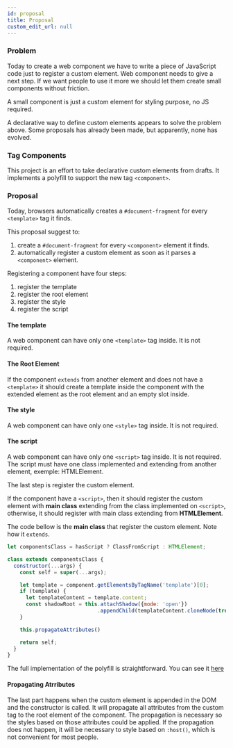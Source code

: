 ```yaml
---
id: proposal
title: Proposal
custom_edit_url: null
---
```


### Problem

Today to create a web component we have to write a piece of JavaScript code just to register a custom element.
Web component needs to give a next step. If we want people to use it more we should let them create
small components without friction.

A small component is just a custom element for styling purpose, no JS required.

A declarative way to define custom elements appears to solve the problem above.
Some proposals has already been made, but apparently, none has evolved.

### Tag Components

This project is an effort to take declarative custom elements from drafts.
It implements a polyfill to support the new tag `<component>`.

### Proposal

Today, browsers automatically creates a `#document-fragment` for every `<template>` tag it finds.

This proposal suggest to:

1. create a `#document-fragment` for every `<component>` element it finds.
2. automatically register a custom element as soon as it parses a `<component>` element.

Registering a component have four steps:
1. register the template
2. register the root element
3. register the style
4. register the script

#### The template
A web component can have only one `<template>` tag inside. It is not required.

#### The Root Element
If the component `extends` from another element and does not have a `<template>` it should
create a template inside the component with the extended element as the root element and an empty slot inside.

#### The style
A web component can have only one `<style>` tag inside. It is not required.

#### The script
A web component can have only one `<script>` tag inside. It is not required.
The script must have one class implemented and extending from another element, exemple: HTMLElement.

The last step is register the custom element.

If the component have a `<script>`, then it should register the custom element with **main class** extending
from the class implemented on `<script>`, otherwise, it should register with main class extending from **HTMLElement**.

The code bellow is the **main class** that register the custom element. Note how it `extends`.

```javascript
let componentsClass = hasScript ? ClassFromScript : HTMLElement;

class extends componentsClass {
  constructor(...args) {
    const self = super(...args);

    let template = component.getElementsByTagName('template')[0];
    if (template) {
      let templateContent = template.content;
      const shadowRoot = this.attachShadow({mode: 'open'})
                             .appendChild(templateContent.cloneNode(true));
    }

    this.propagateAttributes()

    return self;
  }
}
```

The full implementation of the polyfill is straightforward. You can see it
[here](https://github.com/emanuelhfarias/tag-components/blob/master/component-polyfill.js)


#### Propagating Atrributes

The last part happens when the custom element is appended in the DOM and the constructor is called.
It will propagate all attributes from the custom tag to the root element of the component.
The propagation is necessary so the styles based on those attributes could be applied.
If the propagation does not happen, it will be necessary to style based on `:host()`, which is not convenient
for most people.

